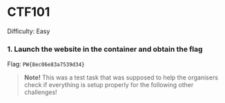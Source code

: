 # CTF101
Difficulty: Easy

### 1. Launch the website in the container and obtain the flag
Flag: `PW{8ec06e83a7539d34}`

> **Note!** This was a test task that was supposed to help the organisers check
if everything is setup properly for the following other challenges!